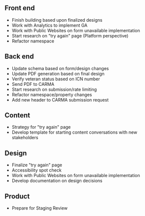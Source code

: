 ## Front end
- Finish building based upon finalized designs
- Work with Analytics to implement GA
- Work with Public Websites on form unavailable implementation
- Start research on "try again" page (Platform perspective)
- Refactor namespace

## Back end
- Update schema based on form/design changes
- Update PDF generation based on final design
- Verify veteran status based on ICN number
- Send PDF to CARMA
- Start research on submission/rate limiting
- Refactor namespace/property changes
- Add new header to CARMA submission request

## Content
- Strategy for "try again" page
- Develop template for starting content conversations with new stakeholders

## Design
- Finalize "try again" page
- Accessibility spot check
- Work with Public Websites on form unavailable implementation
- Develop documentation on design decisions

## Product
- Prepare for Staging Review
